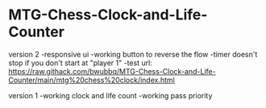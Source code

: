 # MTG-Chess-Clock-and-Life-Counter

version 2
-responsive ui
-working button to reverse the flow
  -timer doesn't stop if you don't start at "player 1"
-test url: https://raw.githack.com/bwubbq/MTG-Chess-Clock-and-Life-Counter/main/mtg%20chess%20clock/index.html


version 1
-working clock and life count
-working pass priority

